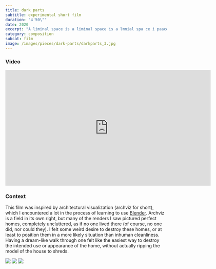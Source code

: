 ```yaml
---
title: dark parts
subtitle: experimental short film
duration: "4'50\""
date: 2020
excerpt: "A liminal space is a liminal space is a lmnial spa ce i paace A limin s pa li mna space is space is space is a liimin lnaa spi liminal liminal spsp ANimal speci le scepim nillima ellaminis cesna alimin aces laces animal special alleminiam asp case is a kn i. A kn i. A kn i. A liminal spa is ce f. A kni. f. F. F>"
category: composition
subcat: film
image: /images/pieces/dark-parts/darkparts_3.jpg
---
```


### Video

<iframe src="https://player.vimeo.com/video/393748874?title=0&byline=0&portrait=0" width="640" height="360" frameborder="0" allow="autoplay; fullscreen" allowfullscreen></iframe>

### Context

This film was inspired by architectural visualization (archviz for short), which I encountered a lot in the process of learning to use [Blender](https://blender.org). Archviz is a field in its own right, but many of the renders I saw pictured perfect homes, completely uncluttered, as if no one lived there (of course, no one did, nor could they). I felt some weird desire to destroy these homes, or at least to position them in a more likely situation than inhuman cleanliness. Having a dream-like walk through one felt like the easiest way to destroy the intended use or appearance of the home, without actually ripping the model of the house to shreds.

<div class="gallery">

![](/images/pieces/dark-parts/darkparts_1.jpg)
![](/images/pieces/dark-parts/darkparts_2.jpg)
![](/images/pieces/dark-parts/darkparts_3.jpg)

</div>